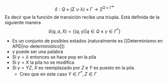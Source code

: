 $$δ:Q×(Σ∪{\lambda})×Γ→2^{Q×Γ^∗}$$
Es decir que la función de transición recibe una triupla. Está definida de la siguiente manera$$\delta(q,a,X)=\{(q,\gamma)|q∈Q\land\gamma\in \Gamma^* \}$$
- Es un conjunto de posibles estados (naturalmente es [[Determinismo en APD|no-deterministico]])
- $\gamma$ puede ser una palabra
- Si $\gamma=\lambda$ entonces se hace pop en la pila
- Si $\gamma=X$ la pila no se modifica
- Si $\gamma=YZ$, $X$ es reemplazado por $Z$ e $Y$ es puesto en la pila.
	- Creo que en este caso $Y\in\Gamma^*,Z\in\Gamma$  